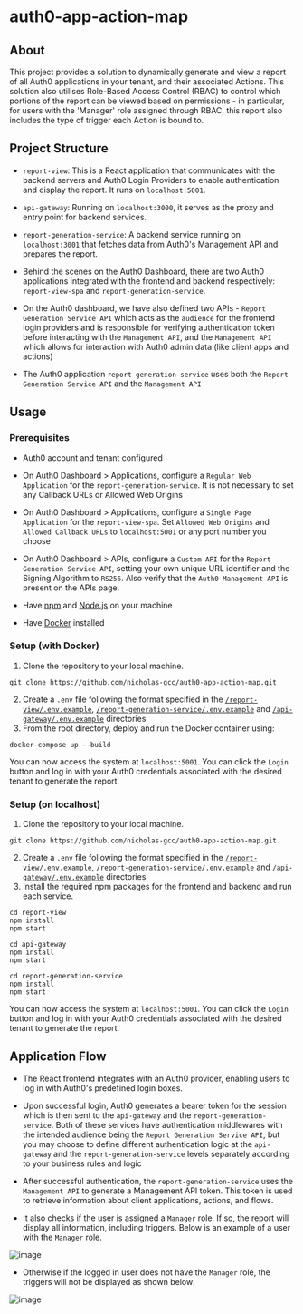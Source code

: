 # auth0-app-action-map

## About

This project provides a solution to dynamically generate and view a report of all Auth0 applications in your tenant, and their associated Actions. This solution also utilises Role-Based Access Control (RBAC) to control which portions of the report can be viewed based on permissions - in particular, for users with the 'Manager' role assigned through RBAC, this report also includes the type of trigger each Action is bound to.

## Project Structure

- `report-view`: This is a React application that communicates with the backend servers and Auth0 Login Providers to enable authentication and display the report. It runs on `localhost:5001`.
  
- `api-gateway`: Running on `localhost:3000`, it serves as the proxy and entry point for backend services.
  
- `report-generation-service`: A backend service running on `localhost:3001` that fetches data from Auth0's Management API and prepares the report.
  
- Behind the scenes on the Auth0 Dashboard, there are two Auth0 applications integrated with the frontend and backend respectively: `report-view-spa` and `report-generation-service`.
  
- On the Auth0 dashboard, we have also defined two APIs - `Report Generation Service API` which acts as the `audience` for the frontend login providers and is responsible for verifying authentication token before interacting with the `Management API`, and the `Management API` which allows for interaction with Auth0 admin data (like client apps and actions)
  
- The Auth0 application `report-generation-service` uses both the `Report Generation Service API` and the `Management API`


## Usage

### Prerequisites
- Auth0 account and tenant configured
  
- On Auth0 Dashboard > Applications, configure a `Regular Web Application` for the `report-generation-service`. It is not necessary to set any Callback URLs or Allowed Web Origins
  
- On Auth0 Dashboard > Applications, configure a `Single Page Application` for the `report-view-spa`. Set `Allowed Web Origins` and `Allowed Callback URLs` to `localhost:5001` or any port number you choose
  
- On Auth0 Dashboard > APIs, configure a `Custom API` for the `Report Generation Service API`, setting your own unique URL identifier and the Signing Algorithm to `RS256`. Also verify that the `Auth0 Management API` is present on the APIs page.

- Have [npm](https://www.npmjs.com) and [Node.js](https://nodejs.dev/en/) on your machine
  
- Have [Docker](https://www.docker.com) installed

### Setup (with Docker)

1. Clone the repository to your local machine.
```
git clone https://github.com/nicholas-gcc/auth0-app-action-map.git
```
2. Create a `.env` file following the format specified in the [`/report-view/.env.example`](https://github.com/nicholas-gcc/auth0-app-action-map/blob/main/report-view/.env.example), [`/report-generation-service/.env.example`](https://github.com/nicholas-gcc/auth0-app-action-map/blob/main/report-generation-service/.env.example) and [`/api-gateway/.env.example`](https://github.com/nicholas-gcc/auth0-app-action-map/blob/main/api-gateway/.env.example) directories
3. From the root directory, deploy and run the Docker container using:
```
docker-compose up --build
```
You can now access the system at `localhost:5001`. You can click the `Login` button and log in with your Auth0 credentials associated with the desired tenant to generate the report.

### Setup (on localhost)

1. Clone the repository to your local machine.
```
git clone https://github.com/nicholas-gcc/auth0-app-action-map.git
```
2. Create a `.env` file following the format specified in the [`/report-view/.env.example`](https://github.com/nicholas-gcc/auth0-app-action-map/blob/main/report-view/.env.example), [`/report-generation-service/.env.example`](https://github.com/nicholas-gcc/auth0-app-action-map/blob/main/report-generation-service/.env.example) and [`/api-gateway/.env.example`](https://github.com/nicholas-gcc/auth0-app-action-map/blob/main/api-gateway/.env.example) directories
3. Install the required npm packages for the frontend and backend and run each service.
```
cd report-view
npm install
npm start
```
```
cd api-gateway
npm install
npm start
```
```
cd report-generation-service
npm install
npm start
```
You can now access the system at `localhost:5001`. You can click the `Login` button and log in with your Auth0 credentials associated with the desired tenant to generate the report.

## Application Flow
- The React frontend integrates with an Auth0 provider, enabling users to log in with Auth0's predefined login boxes.
  
- Upon successful login, Auth0 generates a bearer token for the session which is then sent to the `api-gateway` and the `report-generation-service`. Both of these services have authentication middlewares with the intended audience being the `Report Generation Service API`, but you may choose to define different authentication logic at the `api-gateway` and the `report-generation-service` levels separately according to your business rules and logic

- After successful authentication, the `report-generation-service` uses the `Management API` to generate a Management API token. This token is used to retrieve information about client applications, actions, and flows.

- It also checks if the user is assigned a `Manager` role. If so, the report will display all information, including triggers. Below is an example of a user with the `Manager` role.
  
![image](https://github.com/nicholas-gcc/auth0-app-action-map/assets/69677864/d9ad326c-88c2-465a-bb1e-c1cf0b1ef6ac)

- Otherwise if the logged in user does not have the `Manager` role, the triggers will not be displayed as shown below:

![image](https://github.com/nicholas-gcc/auth0-app-action-map/assets/69677864/0bfa461b-c740-4a5b-95bf-9cc4736a2071)









